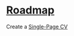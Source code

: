 # [Roadmap](https://roadmap.sh/)
Create a [Single-Page CV](https://roadmap.sh/projects/single-page-cv)
